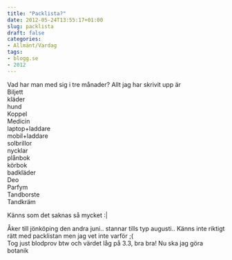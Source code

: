 ```yaml
---
title: "Packlista?"
date: 2012-05-24T13:55:17+01:00
slug: packlista
draft: false
categories:
- Allmänt/Vardag
tags:
- blogg.se
- 2012
---
```

Vad har man med sig i tre månader? Allt jag har skrivit upp är  
Biljett  
kläder  
hund  
Koppel  
Medicin  
laptop+laddare  
mobil+laddare  
solbrillor  
nycklar  
plånbok  
körbok  
badkläder  
Deo  
Parfym  
Tandborste  
Tandkräm  
  
Känns som det saknas så mycket :|  
  
  
  
Åker till jönköping den andra juni.. stannar tills typ augusti.. Känns inte riktigt rätt med packlistan men jag vet inte varför ;(  
Tog just blodprov btw och värdet låg på 3.3, bra bra! Nu ska jag göra botanik